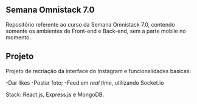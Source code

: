 ## Semana Omnistack 7.0

Repositório referente ao curso da Semana Omnistack 7.0, contendo somente os ambientes de Front-end e Back-end, sem a parte mobile no momento.

## Projeto
Projeto de recriação da interface do Instagram e funcionalidades basicas:

-Dar likes
-Postar foto;
-Feed em *real time*, utilizando Socket.io

Stack: React.js, Express.js e MongoDB.